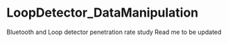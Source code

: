 # LoopDetector_DataManipulation
Bluetooth and Loop detector penetration rate study 
Read me to be updated 
